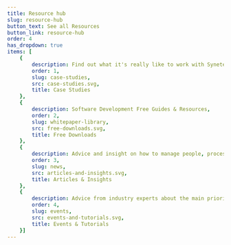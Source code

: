 ```yaml
---
title: Resource hub
slug: resource-hub
button_text: See all Resources
button_link: resource-hub
order: 4
has_dropdown: true
items: [
    {
        description: Find out what it's really like to work with Synetec,
        order: 1,
        slug: case-studies,
        src: case-studies.svg,
        title: Case Studies
    },
    {
        description: Software Development Free Guides & Resources,
        order: 2,
        slug: whitepaper-library,
        src: free-downloads.svg,
        title: Free Downloads
    },
    {
        description: Advice and insight on how to manage people, process and culture,
        order: 3,
        slug: news,
        src: articles-and-insights.svg,
        title: Articles & Insights
    },
    {
        description: Advice from industry experts about the main priorities.,
        order: 4,
        slug: events,
        src: events-and-tutorials.svg,
        title: Events & Tutorials
    }]
---
```

